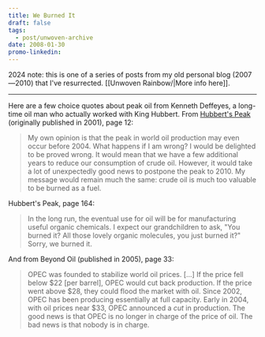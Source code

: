 ```yaml
---
title: We Burned It
draft: false
tags:
  - post/unwoven-archive
date: 2008-01-30
promo-linkedin:
---
```

2024 note: this is one of a series of posts from my old personal blog (2007—2010) that I've resurrected. [[Unwoven Rainbow/|More info here]].

---

Here are a few choice quotes about peak oil from Kenneth Deffeyes, a long-time oil man who actually worked with King Hubbert. From [Hubbert's Peak](https://press.princeton.edu/books/paperback/9780691141190/hubberts-peak) (originally published in 2001), page 12:  

>My own opinion is that the peak in world oil production may even occur before 2004. What happens if I am wrong? I would be delighted to be proved wrong. It would mean that we have a few additional years to reduce our consumption of crude oil. However, it would take a lot of unexpectedly good news to postpone the peak to 2010. My message would remain much the same: crude oil is much too valuable to be burned as a fuel.  

Hubbert's Peak, page 164:

>In the long run, the eventual use for oil will be for manufacturing useful organic chemicals. I expect our grandchildren to ask, "You burned it? All those lovely organic molecules, you just burned it?" Sorry, we burned it.  

And from Beyond Oil (published in 2005), page 33:

>OPEC was founded to stabilize world oil prices. [...] If the price fell below $22 [per barrel], OPEC would cut back production. If the price went above $28, they could flood the market with oil. Since 2002, OPEC has been producing essentially at full capacity. Early in 2004, with oil prices near $33, OPEC announced a _cut_ in production. The good news is that OPEC is no longer in charge of the price of oil. The bad news is that nobody is in charge.
